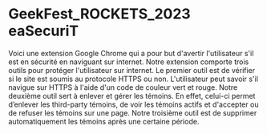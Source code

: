 # GeekFest_ROCKETS_2023 eaSecuriT
Voici une extension Google Chrome qui a pour but d'avertir l'utilisateur s'il est en sécurité en naviguant sur internet. Notre extension comporte trois outils pour protéger l'utilisateur sur internet. Le premier outil est de vérifier si le site est soumis au protocole HTTPS ou non. L'utilisateur peut savoir s'il navigue sur HTTPS à l'aide d'un code de couleur vert et rouge. Notre deuxième outil sert à enlever et gérer les témoins. En effet, celui-ci permet d’enlever les third-party témoins, de voir les témoins actifs et d'accepter ou de refuser les témoins sur une page. Notre troisième outil est de supprimer automatiquement les témoins après une certaine période.  
